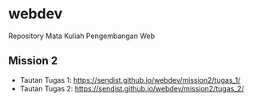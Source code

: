 # webdev
Repository Mata Kuliah Pengembangan Web

## Mission 2
- Tautan Tugas 1: https://sendist.github.io/webdev/mission2/tugas_1/
- Tautan Tugas 2: https://sendist.github.io/webdev/mission2/tugas_2/  
